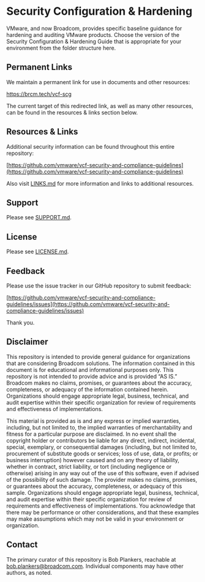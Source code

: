 # Security Configuration & Hardening

VMware, and now Broadcom, provides specific baseline guidance for hardening and auditing VMware products. Choose the version of the Security Configuration & Hardening Guide that is appropriate for your environment from the folder structure here.

## Permanent Links
We maintain a permanent link for use in documents and other resources:

https://brcm.tech/vcf-scg

The current target of this redirected link, as well as many other resources, can be found in the resources & links section below.

## Resources & Links
Additional security information can be found throughout this entire repository:

[https://github.com/vmware/vcf-security-and-compliance-guidelines](https://github.com/vmware/vcf-security-and-compliance-guidelines)

Also visit [LINKS.md](https://github.com/vmware/vcf-security-and-compliance-guidelines/blob/main/LINKS.md) for more information and links to additional resources.

## Support
Please see [SUPPORT.md](https://github.com/vmware/vcf-security-and-compliance-guidelines/blob/main/SUPPORT.md).

## License
Please see [LICENSE.md](https://github.com/vmware/vcf-security-and-compliance-guidelines/blob/main/LICENSE.md).

## Feedback
Please use the issue tracker in our GitHub repository to submit feedback:

[https://github.com/vmware/vcf-security-and-compliance-guidelines/issues](https://github.com/vmware/vcf-security-and-compliance-guidelines/issues)

Thank you.

## Disclaimer
This repository is intended to provide general guidance for organizations that
are considering Broadcom solutions. The information contained in this document
is for educational and informational purposes only. This repository is not
intended to provide advice and is provided “AS IS.” Broadcom makes no claims,
promises, or guarantees about the accuracy, completeness, or adequacy of the
information contained herein. Organizations should engage appropriate legal,
business, technical, and audit expertise within their specific organization
for review of requirements and effectiveness of implementations.

This material is provided as is and any express or implied warranties,
including, but not limited to, the implied warranties of merchantability and
fitness for a particular purpose are disclaimed. In no event shall the
copyright holder or contributors be liable for any direct, indirect,
incidental, special, exemplary, or consequential damages (including, but not
limited to, procurement of substitute goods or services; loss of use, data,
or profits; or business interruption) however caused and on any theory of
liability, whether in contract, strict liability, or tort (including
negligence or otherwise) arising in any way out of the use of this software,
even if advised of the possibility of such damage. The provider makes no
claims, promises, or guarantees about the accuracy, completeness, or adequacy
of this sample. Organizations should engage appropriate legal, business,
technical, and audit expertise within their specific organization for review
of requirements and effectiveness of implementations. You acknowledge that
there may be performance or other considerations, and that these examples may
make assumptions which may not be valid in your environment or organization.

## Contact
The primary curator of this repository is Bob Plankers, reachable at bob.plankers@broadcom.com. Individual components may have other authors, as noted.
